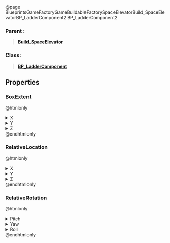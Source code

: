 @page BlueprintsGameFactoryGameBuildableFactorySpaceElevatorBuild_SpaceElevatorBP_LadderComponent2 BP_LadderComponent2
### Parent :
<b><a href="_blueprints_game_factory_game_buildable_factory_space_elevator_build__space_elevator.html"><blockquote>Build_SpaceElevator</blockquote></a></b>
### Class:
<b><a href="_blueprints_game_factory_game_buildable-shared_ladder_b_p__ladder_component.html"><blockquote>BP_LadderComponent</blockquote></a></b>
## Properties
### BoxExtent
@htmlonly
<details>
 <summary>X</summary>
<blockquote>40</blockquote>
</details>
<details>
 <summary>Y</summary>
<blockquote>40</blockquote>
</details>
<details>
 <summary>Z</summary>
<blockquote>200</blockquote>
</details>
@endhtmlonly

### RelativeLocation
@htmlonly
<details>
 <summary>X</summary>
<blockquote>1810</blockquote>
</details>
<details>
 <summary>Y</summary>
<blockquote>1280</blockquote>
</details>
<details>
 <summary>Z</summary>
<blockquote>-5790</blockquote>
</details>
@endhtmlonly

### RelativeRotation
@htmlonly
<details>
 <summary>Pitch</summary>
<blockquote>0</blockquote>
</details>
<details>
 <summary>Yaw</summary>
<blockquote>180</blockquote>
</details>
<details>
 <summary>Roll</summary>
<blockquote>0</blockquote>
</details>
@endhtmlonly

